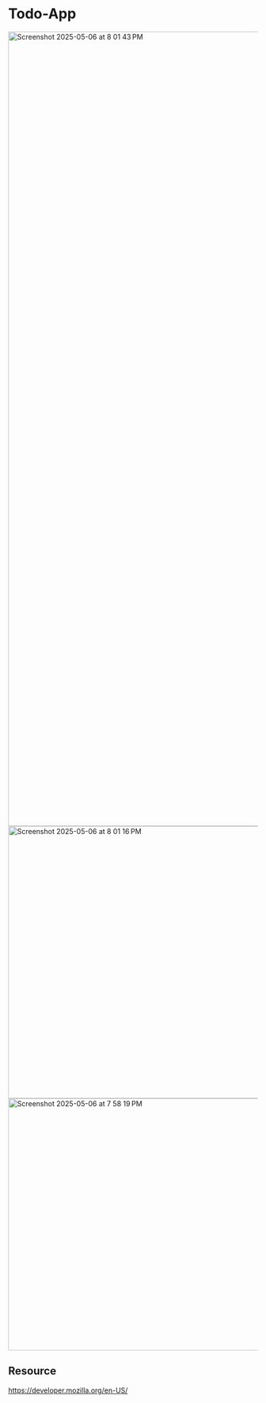 # Todo-App
<img width="1602" alt="Screenshot 2025-05-06 at 8 01 43 PM" src="https://github.com/user-attachments/assets/eaf27869-d6d9-48bb-8bf0-a88b998792ca" />

<img width="549" alt="Screenshot 2025-05-06 at 8 01 16 PM" src="https://github.com/user-attachments/assets/b8d64ecb-94ea-426b-b8e5-8cef16897516" />

<img width="508" alt="Screenshot 2025-05-06 at 7 58 19 PM" src="https://github.com/user-attachments/assets/7f4f65dd-dc50-4efd-a48e-19e1adec0c0f" />


## Resource
https://developer.mozilla.org/en-US/
